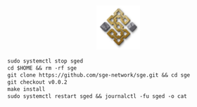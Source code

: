 <p align="center">
  <img height="100" height="auto" src="https://raw.githubusercontent.com/comonode/Install/main/logos/sge.png">
</p>

```
sudo systemctl stop sged
cd $HOME && rm -rf sge
git clone https://github.com/sge-network/sge.git && cd sge
git checkout v0.0.2
make install
sudo systemctl restart sged && journalctl -fu sged -o cat
```
